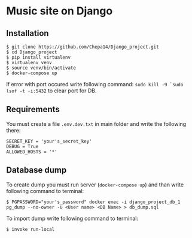 # Music site on Django

## Installation
```
$ git clone https://github.com/Chepa14/Django_project.git
$ cd Django_project
$ pip install virtualenv
$ virtualenv venv
$ source venv/bin/activate
$ docker-compose up
```

If error with port occured write following command: ```sudo kill -9 `sudo lsof -t -i:5432``` to clear port for DB.

## Requirements

You must create a file `.env.dev.txt` in main folder and write the following there:
```
SECRET_KEY = 'your's_secret_key'
DEBUG = True
ALLOWED_HOSTS = '*'
```
## Database dump

To create dump you must run server (```docker-compose up```) and than write following command to terminal:
```
$ PGPASSWORD="your's_password" docker exec -i django_project_db_1  pg_dump --no-owner -U <User name> <DB Name> > db_dump.sql
```
To import dump write following command to terminal:
```
$ invoke run-local
```

